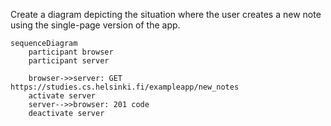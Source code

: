 Create a diagram depicting the situation where the user creates a new note using the single-page version of the app.


```mermaid
sequenceDiagram
    participant browser
    participant server

    browser->>server: GET https://studies.cs.helsinki.fi/exampleapp/new_notes
    activate server
    server-->>browser: 201 code
    deactivate server
```